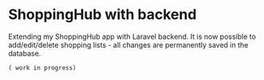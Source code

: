 # ShoppingHub with backend

Extending my ShoppingHub app with Laravel backend. It is now possible to add/edit/delete shopping lists - all changes are permanently saved in the database.

`( work in progress)`

